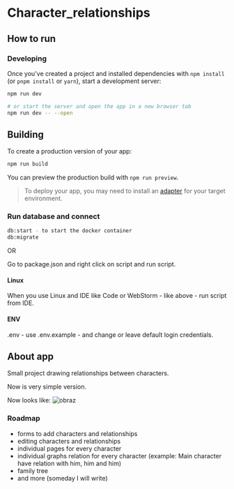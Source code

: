 # Character_relationships
## How to run

### Developing

Once you've created a project and installed dependencies with `npm install` (or `pnpm install` or `yarn`), start a development server:

```bash
npm run dev

# or start the server and open the app in a new browser tab
npm run dev -- --open
```

## Building

To create a production version of your app:

```bash
npm run build
```

You can preview the production build with `npm run preview`.

> To deploy your app, you may need to install an [adapter](https://kit.svelte.dev/docs/adapters) for your target environment.

### Run database and connect

```bash
db:start - to start the docker container
db:migrate
```
OR

Go to package.json and right click on script and run script.

#### Linux 
When you use Linux and IDE like Code or WebStorm - like above - run script from IDE.

#### ENV
.env - use .env.example - and change or leave default login credentials.

## About app

Small project drawing relationships between characters.

Now is very simple version.

Now looks like:
![obraz](https://github.com/Lenerystia/Character_relationships/assets/77778018/3323fdc4-c610-4402-a7c8-72aa5ab2a50d)

### Roadmap

- forms to add characters and relationships
- editing characters and relationships
- individual pages for every character
- individual graphs relation for every character (example: Main character have relation with him, him and him)
- family tree
- and more (someday I will write)